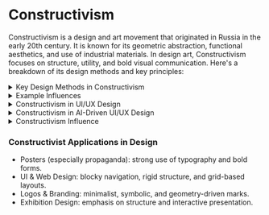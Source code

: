 # Constructivism
Constructivism is a design and art movement that originated in Russia in the early 20th century. It is known for its geometric abstraction, functional aesthetics, and use of industrial materials. In design art, Constructivism focuses on structure, utility, and bold visual communication. Here's a breakdown of its design methods and key principles:

<details>
  <summary>Key Design Methods in Constructivism</summary>

### Geometric Composition
- Uses straight lines, circles, rectangles, and dynamic diagonal elements.
- Avoids decorative flourishes—focuses on order and clarity.

### Asymmetry and Visual Tension
- Rejects classical balance; instead, it uses asymmetrical layouts to create dynamic energy.
- Diagonals, overlays, and non-centered elements are common.

### Limited Color Palette
- Often uses primary colors (red, blue, yellow) with black, white, and gray.
- Colors are used for structural or symbolic emphasis, not decoration.

### Typography as Structure
- Type is treated as a visual element, not just text.
- Uses bold sans-serif fonts, vertical/horizontal text, and diagonal text placement.
- Words become part of the visual grid, often interacting with shapes.

### Photomontage and Mixed Media
- Combines photographs, cutouts, and graphic elements.
- Emphasizes social messages, industrial progress, and propaganda-like clarity.

### Function Over Form
- Design must serve a social or practical purpose—not just aesthetics.
- Posters, books, exhibitions, and architecture were intended to educate or mobilize.

### Grid and Modularity
- Underlying grid systems organize content.
- Repeated modular elements reflect mechanical, mass-production ideals.
</details>

<details>
  <summary>Example Influences</summary>

- ### El Lissitzky: 
Pioneer in merging art with graphic design through “Proun” compositions.

![Constructivism](./imags/Constructivism-2.jpg "Constructivism")![Constructivism](./imags/Constructivism-1.jpg "Constructivism")

![Constructivism](./imags/Constructivism-3.jpg "Constructivism")![Constructivism](./imags/Constructivism-4.jpg "Constructivism")
- ### Alexander Rodchenko: 
Known for typographic experiments and photomontage.

![Constructivism](./imags/AlexanderRodchenko-1.jpg "Constructivism")![Constructivism](./imags/AlexanderRodchenko-2.jpg "Constructivism")![Constructivism](./imags/AlexanderRodchenko-3.jpg "Constructivism")

![Constructivism](./imags/AlexanderRodchenko-4.jpg "Constructivism")![Constructivism](./imags/AlexanderRodchenko-5.jpg "Constructivism")

- ### László Moholy-Nagy (Bauhaus): 
Influenced by Constructivist ideas, brought them into modern design.

![Constructivism](./imags/moholy-nagy-laszlo-1.jpg "Constructivism")![Constructivism](./imags/moholy-nagy-laszlo-2.jpg "Constructivism")![Constructivism](./imags/moholy-nagy-laszlo-3.jpg "Constructivism")

![Constructivism](./imags/moholy-nagy-laszlo-4.jpg "Constructivism")![Constructivism](./imags/moholy-nagy-laszlo-5.jpg "Constructivism")
</details>

<details>
  <summary>Constructivism in UI/UX Design</summary>

  - #### Clarity and Functionality First
    - Constructivism prioritizes utility over decoration—this aligns well with usability heuristics in UI/UX (e.g., simplicity, visibility of system status, user control).
    - Its clear visual hierarchy helps users scan and act quickly.

  - #### Grid Systems and Layout
    The rigid, modular structure of Constructivist design maps beautifully to responsive grid systems in modern web/app design.
    Enables predictable yet flexible layouts.

  - #### Bold Typography
    - Typography as a graphic and functional tool resonates with call-to-action (CTA) design and accessibility.
    - Diagonal or asymmetrical placement can guide attention creatively without sacrificing legibility.

  - #### Visual Impact
    Constructivism’s bold contrast and geometric shapes can make interfaces feel modern and sharp, especially in minimal or brutalist digital aesthetics.
</details>

<details>
  <summary>Constructivism in AI-Driven UI/UX Design</summary>
  
  - #### Data-Driven Composition
    Constructivism thrives on intentional visual logic—this pairs well with AI-personalized layouts, where content rearranges based on user behavior but remains grounded in geometric order.
  - #### Explainability & Trust
    - In AI interfaces (e.g. chatbots, recommendation systems), users must trust and understand the output.
    - A Constructivist design can frame AI responses clearly with structured layouts, clean typography, and non-ambiguous iconography.
  - #### Ethical Minimalism
    Constructivist minimalism can combat UI “dark patterns” often found in AI interfaces by encouraging honest, functional interactions.
  - #### Visual Language for Machine Logic
    - The visual style of Constructivism mirrors algorithmic patterns—grids, modular repetition, bold segmentations—which can visually represent how an AI “thinks.”
    - Helpful in AI dashboards, explainable AI (XAI) tools, or data visualization interfaces.

  #### Potential Challenges

Too much Constructivist rigidity might limit playful, soft, or emotion-driven UI, which some modern AI products aim for (e.g., wellness, journaling apps). Must adapt for accessibility—bold contrast is great, but diagonal text and extreme asymmetry may challenge screen readers or users with dyslexia.
</details>

<details>
  <summary>Constructivism Influence</summary>

  Constructivism is a foundational design movement that influenced many other modern design styles — both directly and indirectly.

  <details>
  <summary>Core Styles That Belong to or Evolved from Constructivism</summary>

  #### 1. Bauhaus (Germany, 1919–1933)
  - Directly influenced by Constructivism
  - Combined industrial design, architecture, and graphic arts 
  - Geometric, minimal, functional
  - “Form follows function” became a key modernist principle
  - Shared roots: Grid, abstraction, purpose-driven aesthetics

  #### 2. De Stijl (Netherlands, 1917–1931)
  - Founded by Theo van Doesburg & Piet Mondrian
  - Pure abstraction, primary colors, vertical/horizontal geometry
  - Influenced modern architecture and design systems
  - Shared roots: Rational form, visual reduction, utopian ideals

  #### 3. Swiss Design (International Typographic Style) (Switzerland, 1950s–1970s)
  - Evolved the Constructivist grid into corporate visual identity systems
  - Used type, photography, and layout with clarity and neutrality
  - Major influence on modern UI/UX
  - Shared roots: Grids, sans-serif typography, order, function

  #### 4. Brutalist Graphic Design (Modern revival, 2010s–now)
  - Inspired by the architectural Brutalism rooted in post-WWII minimalism
  - Harsh, blocky forms; minimal styling; raw functionality
  - Seen in websites like Cargo or experimental portfolios
  - Shared roots: Anti-decorative, structure over surface, ideological clarity

  #### 5. Neo-Constructivism (Contemporary reinterpretations)
  - Seen in poster design, motion graphics, political visual art
  - Abstract geometry, bold color blocking, and activist energy return in new media
  - Shared roots: Visual propaganda aesthetics, striking diagonals, type-as-structure

  #### 6. Modernist Corporate Identity Design (1950s–1980s)
  - Think: IBM, Lufthansa, NASA (Massimo Vignelli, Paul Rand, etc.)
  - Grids + minimal forms + universal logic
  - Heavy Constructivist influence in building visual systems
  </details>
  
  <details>
  <summary>Constructivism (Russia/Soviet Union, 1920s–30s)</summary>
  
- #### Philosophy:
  - Functionalism + political activism
  - Art must serve the needs of society — art for the people
  - Deeply tied to revolutionary ideals (communism, socialism)
  - Form follows function — no luxury, no decoration
- #### Visual Style:
  - Geometric abstraction: circles, lines, triangles
  - Diagonal layouts, dynamic compositions
  - Photomontage (cut-and-paste photography + bold text)
  - Strong red and black color schemes
  - Tall, narrow sans-serif or blocky fonts
-  #### Purpose:
  - Political propaganda
  - Posters for workers, industry, revolution
  - Bring design into architecture, theater, film, everyday life
  </details>

<details>
  <summary>Dutch Design (Netherlands, late 20th century → today)</summary>
  
  Dutch Design is globally respected for its clarity, bold experimentation, and concept-driven approach. 
  Dutch Design refers to a design philosophy and movement that originated in the Netherlands—especially after the 1990s. It spans across graphic design, product design, architecture, and even digital media.

  - Minimal but Conceptual - Strong focus on idea and concept behind the design—less decoration, more message.
  - Experimental & Playful - Willing to bend rules—odd typography, asymmetry, unexpected layouts.
  - Systematic - Deep roots in grid-based design and modularity, often influenced by De Stijl (e.g., Mondrian).
  - Critical / Social - Dutch designers often question social issues through design—design as commentary.
  - Flat, Clear, Bold Typography - Often uses Helvetica, Univers, or strong sans-serif typefaces in clever ways.
- #### Philosophy:
  - Concept-driven: The idea or message is more important than decoration.
  - Strong emphasis on clarity, logic, and innovation.
  - Often playful, ironic, or experimental — even minimalistic.
- #### Visual Style:
  - Clean, modular grids, Flat colors, geometric shapes
  - Clean lines with unexpected layering or asymmetry
  - Use of negative space and precise layout
  - Abstract, structured, and always idea-driven
  - Bold color fields (red, blue, yellow + black/white) — influenced by De Stijl
  - Bold, flat typography (often sans-serif)
  - Typography as form (letters become part of layout rhythm)
  - Focus on visual communication in modern society (posters, books, branding, UI)
- #### Purpose:
  - Express abstract concepts clearly
  - Innovate in design systems
  - Often connected to social commentary, art, or government identity
- #### Example Influences
  - Wim Crouwel - "Gridnik" – strong grid systems, digital-feeling layouts before the digital era
  - Irma Boom - Experimental book design, uses blank space and visual storytelling
  - Studio Dumbar - Vibrant visual identities for government and tech (often motion-based)
  - Droog Design - In product design—reimagining everyday objects with wit and irony

- #### How Dutch Design Emerged from Constructivism
  - Constructivism’s use of geometry and type -	Adopted by De Stijl (e.g., Mondrian, Theo van Doesburg) — clean lines, primary colors, grid
  - Constructivist message-driven design - Dutch designers became known for conceptual, idea-first design
  - Constructivist layout & tension	- Dutch design often plays with asymmetry, rhythm, and clever abstraction (think Studio Dumbar, Experimental Jetset)
</details>

<details>
  <summary> Swiss Design</summary>

  Swiss Design, also known as the International Typographic Style, is one of the most influential movements in modern visual communication — and it can deeply inform your minimal, geometric, and clever design voice.

  Swiss Design emerged in Switzerland in the 1950s. It emphasized clarity, readability, and grid-based structure, and it became the foundation for modern graphic design, UI, and branding systems worldwide.
  
  ####  Core Principles of Swiss Design
  - Grid Systems - Everything aligns to a modular grid — creating balance and harmony
  - Sans-serif Typography - Neutral, clean fonts (Helvetica, Univers) used with strict hierarchy
  - Asymmetrical Layouts - Balance achieved through space and rhythm, not symmetry
  - Photography Over Illustration -	Realism and objectivity were emphasized (less ornament, more fact)
  - Minimal Use of Color - Often black, white, red (Swiss flag influence), or muted palettes
  - Function Over Style -	Design is about communication, not decoration

  #### Famous Swiss Designers
  - Josef Müller-Brockmann - Posters, grid theory, and book: Grid Systems in Graphic Design
  - Armin Hofmann -	The “Swiss School” in Basel, influential design educator
  - Max Bill - Architect, artist, and designer who integrated Bauhaus into Swiss modernism

  #### How Swiss Design Emerged from Constructivism
  - Constructivist use of grid and alignment - Swiss design formalized this into precise modular grid systems
  - Constructivist type hierarchy	Swiss designers developed type as structure (e.g., Müller-Brockmann’s posters)
  - Constructivist objectivity	Swiss design removed emotion, emphasizing clarity and neutrality
</details>

<details>
  <summary>Modernist Corporate Identity Design (1950s–1980s)</summary>

  Modernist Corporate Identity Design from the 1950s–1980s was a golden era in branding — where Constructivist and Swiss design principles became global business standards. These identity systems shaped how modern companies look and communicate even today.

  A visual and strategic approach to brand design based on:
  - Clarity
  - Simplicity
  - Modular grid systems
  - Consistent visual rules
  - Universal, timeless design
  - This era saw design become a business tool, not just decoration.

  #### Design Philosophy
  - "Form follows function" - Design should serve communication, not express personal style
  - Systematic thinking - Identity = rules, not just a logo
  - Neutral type + grid - Often Helvetica, Univers; layout based on math
  - Visual consistency - Logos, signage, print, uniforms, vehicles — everything connected
  - Timelessness over trend - Design should survive decades of use 

  #### Famous Manuals and Legacy
  - NASA Graphics Manual: Danne & Blackburn	Showed how every element was ruled by logic
  - Lufthansa Design Manual: Otl Aicher	A bible of typography, spacing, signage, and tone
  - NYC Subway Manual: Unimark International	Grid + type (Helvetica) turned into a global system
  - MIT Press Identity	Muriel: Cooper	Abstract logo system with perfect alignment to grid

  #### Tools and Components
  - Logo: Geometric, usually black & white or primary colors
  - Typography: Helvetica / Univers / Akzidenz-Grotesk
  - Grid System: Baseline for everything: layouts, documents, signage
  - Color: Rational palettes with 1–2 dominant accents
  - Icons: Created from the same geometric foundation
  - Manual/Guidelines:	Printed rulebook (identity bible) with specifications for every use case
      
</details>


</details>

### Constructivist Applications in Design
- Posters (especially propaganda): strong use of typography and bold forms.
- UI & Web Design: blocky navigation, rigid structure, and grid-based layouts.
- Logos & Branding: minimalist, symbolic, and geometry-driven marks.
- Exhibition Design: emphasis on structure and interactive presentation.